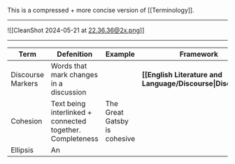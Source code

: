 
This is a compressed + more concise version of [[Terminology]].

-----
![[CleanShot 2024-05-21 at 22.36.36@2x.png]]

-----

| Term              | Defenition                                                | Example                      | Framework                                                    |
| ----------------- | --------------------------------------------------------- | ---------------------------- | ------------------------------------------------------------ |
| Discourse Markers | Words that mark changes in a discussion                   |                              | **[[English Literature and Language/Discourse\|Discourse]]** |
| Cohesion          | Text being interlinked + connected together. Completeness | The Great Gatsby is cohesive |                                                              |
| Ellipsis          | An                                                        |                              |                                                              |
